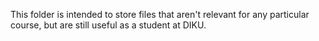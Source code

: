 This folder is intended to store files that aren't relevant for any particular course, but are still useful as a student at DIKU.